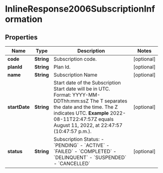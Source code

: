 
# InlineResponse2006SubscriptionInformation

## Properties
Name | Type | Description | Notes
------------ | ------------- | ------------- | -------------
**code** | **String** | Subscription code.  |  [optional]
**planId** | **String** | Plan Id.  |  [optional]
**name** | **String** | Subscription Name  |  [optional]
**startDate** | **String** | Start date of the Subscription  Start date will be in UTC. Format: YYYY-MM-DDThh:mm:ssZ The T separates the date and the time. The Z indicates UTC.  **Example** 2022-08-11T22:47:57Z equals August 11, 2022, at 22:47:57 (10:47:57 p.m.).  |  [optional]
**status** | **String** | Subscription Status: - &#x60;PENDING&#x60; - &#x60;ACTIVE&#x60; - &#x60;FAILED&#x60; - &#x60;COMPLETED&#x60; - &#x60;DELINQUENT&#x60; - &#x60;SUSPENDED&#x60; - &#x60;CANCELLED&#x60;  |  [optional]



